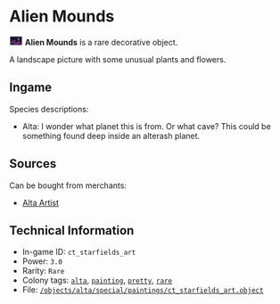 # Alien Mounds

<img src="https://raw.githubusercontent.com/Ceterai/Enternia/main/objects/alta/special/paintings/ct_starfields_art.png" alt="Alien Mounds icon" loading="lazy" height="16px" width="auto" /> **Alien Mounds** is a rare decorative object.

A landscape picture with some unusual plants and flowers.

## Ingame

Species descriptions:

- Alta: I wonder what planet this is from. Or what cave? This could be something found deep inside an alterash planet.

## Sources

Can be bought from merchants:

- [Alta Artist](https://ceterai.github.io/MyEnternia/Wiki/AltaArtist)

## Technical Information

- In-game ID: `ct_starfields_art`
- Power: `3.0`
- Rarity: `Rare`
- Colony tags: [`alta`](https://ceterai.github.io/MyEnternia/Wiki/Tags/Alta), [`painting`](https://ceterai.github.io/MyEnternia/Wiki/Tags/Painting), [`pretty`](https://ceterai.github.io/MyEnternia/Wiki/Tags/Pretty), [`rare`](https://ceterai.github.io/MyEnternia/Wiki/Tags/Rare)
- File: [`/objects/alta/special/paintings/ct_starfields_art.object`](https://github.com/Ceterai/Enternia/blob/main/objects/alta/special/paintings/ct_starfields_art.object)
